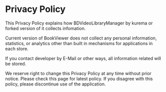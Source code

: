 # Privacy Policy
This Privacy Policy explains how BDVideoLibraryManager by kurema or forked version of it collects infomation.

Current version of BookViewer does not collect any personal information, statistics, or analytics other than built in mechanisms for applications in each store.

If you contact developer by E-Mail or other ways, all information related will be stored.

We reserve right to change this Privacy Policy at any time without prior notice. Please check this page for latest policy. If you disagree with this policy, please discontinue use of the application.
